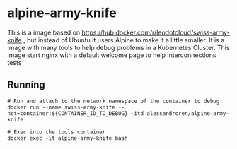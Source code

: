 
alpine-army-knife
=================

This is a image based on https://hub.docker.com/r/leodotcloud/swiss-army-knife , but instead of Ubuntu it users Alpine to make it a little smaller.
It is a image with many tools to help debug problems in a Kubernetes Cluster.
This image start nginx with a default welcome page to help interconnections tests

## Running

```
# Run and attach to the network namespace of the container to debug
docker run --name swiss-army-knife --net=container:${CONTAINER_ID_TO_DEBUG} -itd alessandroren/alpine-army-knife

# Exec into the tools container
docker exec -it alpine-army-knife bash
